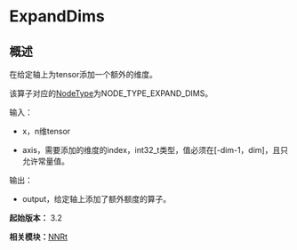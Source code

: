 # ExpandDims


## 概述

在给定轴上为tensor添加一个额外的维度。

该算子对应的[NodeType](_n_n_rt_v10.md#nodetype)为NODE_TYPE_EXPAND_DIMS。

输入：

- x，n维tensor

- axis，需要添加的维度的index，int32_t类型，值必须在[-dim-1，dim]，且只允许常量值。

输出：

- output，给定轴上添加了额外额度的算子。

**起始版本：** 3.2

**相关模块：**[NNRt](_n_n_rt_v10.md)
